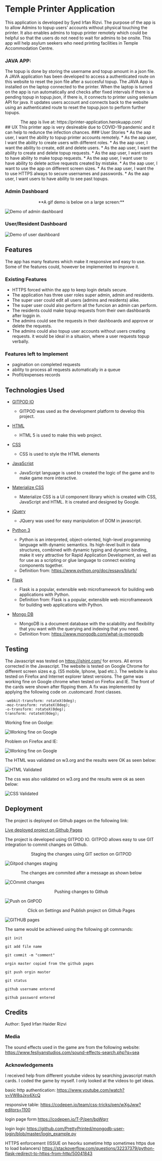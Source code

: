 # Temple Printer Application 
This application is developed by Syed Irfan Rizvi. The purpose of the app is to allow Admins to topup users' accounts without physical touching
the printer. It also enables admins to topup printer remotely which could be helpful so that the users do not need to wait for admins to be onsite.
This app will help asylum seekers who need printing facilities in Temple Accommodation Centre. 
### JAVA APP:
The topup is done by storing the username and topup amount in a json file. A JAVA application has been developed to access a authenticated 
 route on this website to reset the json file after a succesful topup. The JAVA App is installed on the laptop connected to the printer. 
 When the laptop is turned on the app is run automatically and checks after fixed intervals if there is a pending topup in topup.json, if there is,
  it connects to printer using selenium API for java. It updates users account and connects back to the website using an authenticated route to reset
  the topup.json to perform further topups.

<div align="center"> The app is live at: https://printer-application.herokuapp.com/ </div>
## UX
This printer app is very desireable due to COVID-19 pandemic and it can help to redunce the infection chances.
### User Stories
* As the aap user, I want the ability to topup printer accounts remotely.
* As the aap user, I want the ability to create users with different roles.
* As the aap user, I want the ability to create, edit and delete users.
* As the aap user, I want the ability to create and delete topup requests.
* As the aap user, I want users to have ability to make topup requests.
* As the aap user, I want user to have ability to delete active requests created by mistake. 
* As the aap user, I want to use the app on different screen sizes.
* As the aap user, I want the to use HTTPS always to secure usernames and passwords.
* As the aap user, I want users to have ability to see past topups.

### Admin Dashboard

<div align="center"> **A gif demo is below on a large screen:** </div>

![Demo of admin dashboard](/static/images/admin.gif)

### User/Resident Dashboard
![Demo of user dashboard](/static/images/resident.gif)
## Features
The app has many features which make it responsive and easy to use. Some of the features could, however be implemented to improve it.
### Existing Features
* HTTPS forced within the app to keep login details secure. 
* The application has three user roles super admin, admin and residents. 
* The super user could edit all users (admins and residents) alike. 
* The super user could also perform all the funcion an admin can perform.
* The residents could make topup requests from their own dashboards after loggin in. 
* The admins could see the requests in their dashboards and approve or delete the requests. 
* The admins could also topup user accounts without users creating requests. it would be ideal in a situaion, 
 where a user requests topup verbally.

### Features left to Implement
* pagination on completed requests
* ability to process all requests automatically in a queue
* Profit/expenses records

## Technologies Used
* [GITPOD IO](https://gitpod.io)
    * GITPOD was used as  the development platform to develop this project.

* [HTML](https://www.wikipedia.com/HTML)
    * HTML 5 is used to make this web project.

* [CSS](https://en.wikipedia.org/wiki/Cascading_Style_Sheets)
    * CSS is used to style the HTML elements

* [JavaScript](https://www.javascript.com/)
    * JavaScript language is used to created the logic of the game and to make game more interactive.

* [Materialize CSS](https://materializecss.com/getting-started.html)
    * Materialize CSS is a UI component library which is created with CSS, JavaScript and HTML. It is created and designed by Google.

* [jQuery](https://jquery.com)
    * JQuery was used for easy manipulation of DOM in javascript.

* [Python 3](https://www.python.org/downloads/)
    * Python is an interpreted, object-oriented, high-level programming language with dynamic semantics. Its high-level built in data structures, combined with dynamic typing and dynamic binding, make it very attractive for Rapid Application Development, as well as for use as a scripting or glue language to connect existing components together.
    * Definition from: https://www.python.org/doc/essays/blurb/

* [Flask ](https://www.fullstackpython.com/flask.html)
    * Flask is a popular, extensible web microframework for building web applications with Python.
    * Definition from: Flask is a popular, extensible web microframework for building web applications with Python.

* [Mongo DB](https://www.mongodb.com/)
    * MongoDB is a document database with the scalability and flexibility that you want with the querying and indexing that you need.
    * Definition from: https://www.mongodb.com/what-is-mongodb


## Testing
The Javascript was tested on https://jshint.com/ for errors. All errors corrected in the Javascript.
The website is tested on Google Chrome for different screen sizes e.g. (S5 mobile, Iphone, Ipad etc.). The website is also tested on Firefox and Internet explorer latest versions.
The game was working fine on Google chrome when tested on Firefox and IE. The front of the cards were shown after flipping them. A fix was implemented by applying the following code on .customcard .front classes.
```
-webkit-transform: rotateX(0deg);
-moz-transform: rotateX(0deg);
-o-transform: rotateX(0deg);
transform: rotateX(0deg);
```

Working fine on Goolge:

![Working fine on Google](/assets/images/works-google.png)

Problem on Firefox and IE:

![Working fine on Google](/assets/images/probelm.png)

The HTML was validated on w3.org and the results were OK as seen below:

![HTML Validated](/assets/images/html.jpg)

The css was also validated on w3.org and the results were ok as seen below:

![CSS Validated](/assets/images/cssvalidated.png)

## Deployment
The project is deployed on Github pages on the following link:

[Live deployed project on Github Pages](https://irfanrizvidev.github.io/interativeApp/)

The project is developed using GITPOD IO. GITPOD allows easy to use GIT integration to commit changes on Github. 

<div align="center">Staging the changes using GIT section on GITPOD</div>

![Gitpod changes staging](/assets/images/stage.png)

<div align="center">The changes are commited after a message as shown below</div>

![COmmit changes](/assets/images/commit.png)

<div align="center">Pushing changes to Github</div>

![Push on GitPOD](/assets/images/push.png)

<div align="center">Click on Settings and Publish project on Github Pages</div>

![GITHUB pages](/assets/images/githubpages.png)

The same would be achieved using the following git commands:
```
git init

git add file name

git commit -m "comment"

orgin master copied from the github pages

git push orgin master

git status

github username entered

github password entered
```
## Credits
Author: Syed Irfan Haider Rizvi
### Media
The sound effects used in the game are from the following website:
https://www.fesliyanstudios.com/sound-effects-search.php?q=sea

### Acknowledgements
I received help from different youtube videos by searching javascript match cards.
I coded the game by myself. I only looked at the videos to get ideas.

basic http authentication:
https://www.youtube.com/watch?v=VW8qJxy4XcQ

responsive table:
https://codepen.io/team/css-tricks/pen/wXgJww?editors=1100

login page form
https://codepen.io/T-P/pen/bpWqrr

login logic 
https://github.com/PrettyPrinted/mongodb-user-login/blob/master/login_example.py

HTTPS enforcement (ISSUE on heorku sometime http sometimes https due to load balancers)
https://stackoverflow.com/questions/32237379/python-flask-redirect-to-https-from-http/50041843

